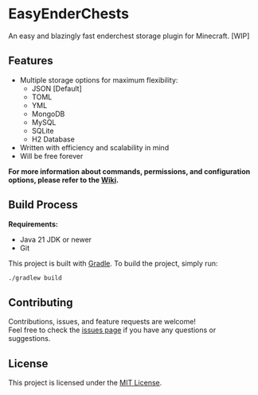 # EasyEnderChests
An easy and blazingly fast enderchest storage plugin for Minecraft. [WIP]

## Features

- Multiple storage options for maximum flexibility:
  - JSON [Default]
  - TOML
  - YML
  - MongoDB
  - MySQL
  - SQLite
  - H2 Database
- Written with efficiency and scalability in mind
- Will be free forever

**For more information about commands, permissions, and configuration options, please refer to the [Wiki](https://github.com/username/EasyEnderChests/wiki).**

## Build Process

**Requirements:**
- Java 21 JDK or newer
- Git
  
This project is built with [Gradle](https://gradle.org/). To build the project, simply run:

```bash
./gradlew build
```

## Contributing

Contributions, issues, and feature requests are welcome!  
Feel free to check the [issues page](./issues) if you have any questions or suggestions.

## License

This project is licensed under the [MIT License](./LICENSE).
